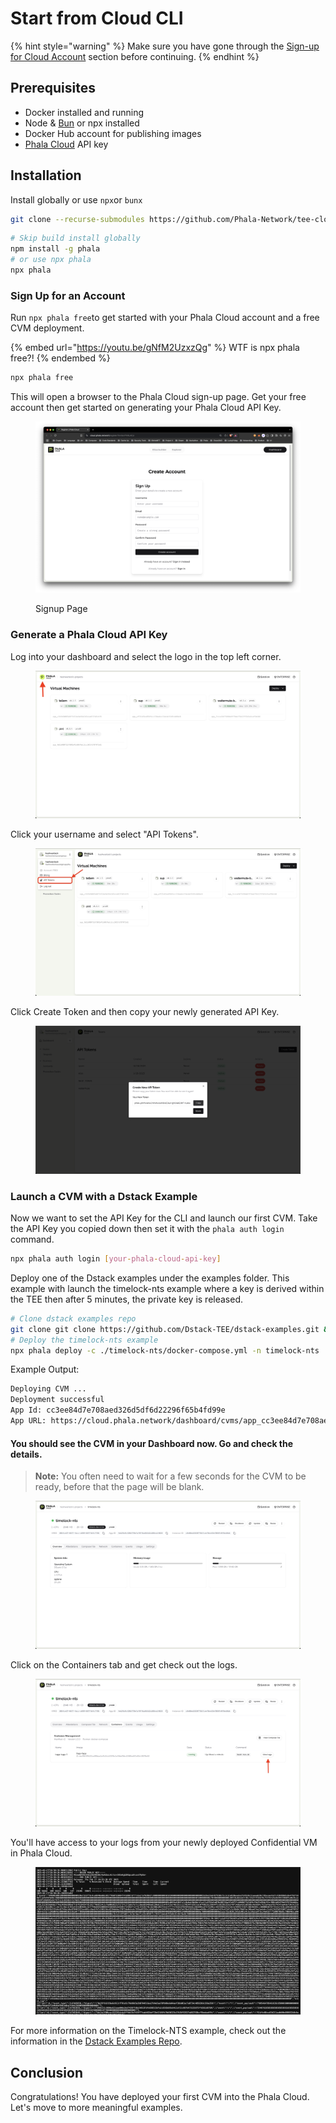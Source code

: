 # Start from Cloud CLI

{% hint style="warning" %}
Make sure you have gone through the [Sign-up for Cloud Account](sign-up-for-cloud-account.md) section before continuing.
{% endhint %}

## Prerequisites

* Docker installed and running
* Node & [Bun](https://bun.sh) or npx installed
* Docker Hub account for publishing images
* [Phala Cloud](https://cloud.phala.network/register?invite=PHALAWIKI) API key

## Installation

Install globally or use `npx`or `bunx`

```bash
git clone --recurse-submodules https://github.com/Phala-Network/tee-cloud-cli.git
```

```bash
# Skip build install globally 
npm install -g phala
# or use npx phala
npx phala
```

### Sign Up for an Account

Run `npx phala free`to get started with your Phala Cloud account and a free CVM deployment.

{% embed url="https://youtu.be/gNfM2UzxzQg" %}
WTF is npx phala free?!
{% endembed %}

```bash
npx phala free
```

This will open a browser to the Phala Cloud sign-up page. Get your free account then get started on generating your Phala Cloud API Key.

<figure><img src="../../.gitbook/assets/image (12).png" alt=""><figcaption><p>Signup Page</p></figcaption></figure>

### Generate a Phala Cloud API Key

Log into your dashboard and select the logo in the top left corner.

<figure><img src="../../.gitbook/assets/Screenshot 2025-02-27 at 11.42.32.png" alt=""><figcaption></figcaption></figure>

Click your username and select "API Tokens".

<figure><img src="../../.gitbook/assets/Screenshot 2025-02-27 at 11.45.13.png" alt=""><figcaption></figcaption></figure>

Click Create Token and then copy your newly generated API Key.

<figure><img src="../../.gitbook/assets/image (2).png" alt=""><figcaption></figcaption></figure>

### Launch a CVM with a Dstack Example

Now we want to set the API Key for the CLI and launch our first CVM. Take the API Key you copied down then set it with the `phala auth login` command.

```bash
npx phala auth login [your-phala-cloud-api-key]
```

Deploy one of the Dstack examples under the examples folder. This example with launch the timelock-nts example where a key is derived within the TEE then after 5 minutes, the private key is released.

```bash
# Clone dstack examples repo
git clone git clone https://github.com/Dstack-TEE/dstack-examples.git && cd dstack-examples/
# Deploy the timelock-nts example
npx phala deploy -c ./timelock-nts/docker-compose.yml -n timelock-nts
```

Example Output:

```bash
Deploying CVM ...
Deployment successful
App Id: cc3ee84d7e708aed326d5df6d22296f65b4fd99e
App URL: https://cloud.phala.network/dashboard/cvms/app_cc3ee84d7e708aed326d5df6d22296f65b4fd99e
```

#### You should see the CVM in your Dashboard now. Go and check the details.

> **Note:** You often need to wait for a few seconds for the CVM to be ready, before that the page will be blank.

<figure><img src="../../.gitbook/assets/image (3).png" alt=""><figcaption></figcaption></figure>

Click on the Containers tab and get check out the logs.

<figure><img src="../../.gitbook/assets/Screenshot 2025-02-27 at 11.52.24.png" alt=""><figcaption></figcaption></figure>

You'll have access to your logs from your newly deployed Confidential VM in Phala Cloud.

<figure><img src="../../.gitbook/assets/image (5).png" alt=""><figcaption></figcaption></figure>

For more information on the Timelock-NTS example, check out the information in the [Dstack Examples Repo](https://github.com/Dstack-TEE/dstack-examples/blob/main/timelock-nts/README.md).

## Conclusion

Congratulations! You have deployed your first CVM into the Phala Cloud. Let's move to more meaningful examples.
